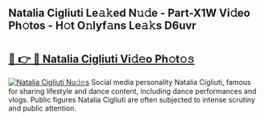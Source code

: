 ## Natalia Cigliuti Le𝚊𝚔ed N𝚞𝚍e - Part-X1W Vi𝚍eo Ph𝚘tos - H𝚘t O𝚗lyf𝚊ns Le𝚊𝚔s D6uvr

# <h2><a href="http://hf0o6wg.feru.top/?c=Natalia+Cigliuti">🔗 👉 🔴 Natalia Cigliuti Vi𝚍𝚎o Ph𝚘t𝚘𝚜</a></h2>

[![Natalia Cigliuti Nu𝚍𝚎s](https://i.imgur.com/0TWrTi3.gif)](http://hf0o6wg.feru.top/?c=Natalia+Cigliuti)
Social media personality Natalia Cigliuti, famous for sharing lifestyle and dance content, including dance performances and vlogs. Public figures Natalia Cigliuti are often subjected to intense scrutiny and public attention. 
